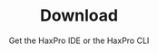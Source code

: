 ---
title: Download
subtitle: Get the HaxPro IDE or the HaxPro CLI
layout: product-category
show_sidebar: false
sort: title
---